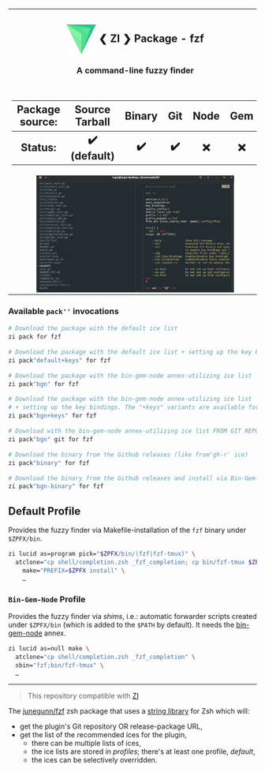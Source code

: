<!-- markdownlint-disable MD041 -->
<div width="100%" align="center"><table>
  <tr><td align="center">
  <a title="ZI" target="_self" href="https://github.com/z-shell/zi/">
    <h2><img align="center" style="width:60px;height:auto" src="https://github.com/z-shell/zi/raw/main/docs/images/logo.svg" alt="ZI Logo" /></a>
❮ ZI ❯ Package - fzf </h2>
    <h3> A command-line fuzzy finder </h3>
  </td></tr>
  <tr><td width="100%" align="center">
  <h2>

| **Package source:** |        Source Tarball        |       Binary       |        Git         | Node | Gem |
| :-----------------: | :--------------------------: | :----------------: | :----------------: | :--: | :-: |
|     **Status:**     | :heavy_check_mark: (default) | :heavy_check_mark: | :heavy_check_mark: | :x:  | :x: |

</h2>
<img align="center" style="width:80%;height:auto" src="img/fzf-example-preview.png" alt="Preview" />
</td></tr></table></div>

### Available `pack''` invocations

```zsh
# Download the package with the default ice list
zi pack for fzf
```

```zsh
# Download the package with the default ice list + setting up the key bindings
zi pack"default+keys" for fzf
```

```zsh
# Download the package with the bin-gem-node annex-utilizing ice list
zi pack"bgn" for fzf
```

```zsh
# Download the package with the bin-gem-node annex-utilizing ice list
# + setting up the key bindings. The "+keys" variants are available for each profile
zi pack"bgn+keys" for fzf
```

```zsh
# Download with the bin-gem-node annex-utilizing ice list FROM GIT REPOSITORY
zi pack"bgn" git for fzf
```

```zsh
# Download the binary from the Github releases (like from'gh-r' ice)
zi pack"binary" for fzf
```

```zsh
# Download the binary from the Github releases and install via Bin-Gem-Node shims
zi pack"bgn-binary" for fzf
```

## Default Profile

Provides the fuzzy finder via Makefile-installation of the `fzf` binary under `$ZPFX/bin`.

```zsh
zi lucid as=program pick="$ZPFX/bin/(fzf|fzf-tmux)" \
  atclone="cp shell/completion.zsh _fzf_completion; cp bin/fzf-tmux $ZPFX/bin" \
    make="PREFIX=$ZPFX install" \
    …
```

### `Bin-Gem-Node` Profile

Provides the fuzzy finder via _shims_, i.e.: automatic forwarder scripts created under `$ZPFX/bin` (which is added to the `$PATH` by default). It needs the [bin-gem-node](https://github.com/z-shell/z-a-bin-gem-node) annex.

```zsh
zi lucid as=null make \
  atclone="cp shell/completion.zsh _fzf_completion" \
  sbin="fzf;bin/fzf-tmux" \
  …
```

---

> This repository compatible with [ZI](https://github.com/z-shell/zi)

The [junegunn/fzf](https://github.com/junegunn/fzf) zsh package that uses a [string library](https://github.com/z-shell/zsh-string-lib) for Zsh which will:

- get the plugin's Git repository OR release-package URL,
- get the list of the recommended ices for the plugin,
  - there can be multiple lists of ices,
  - the ice lists are stored in _profiles_; there's at least one profile, _default_,
  - the ices can be selectively overridden.
